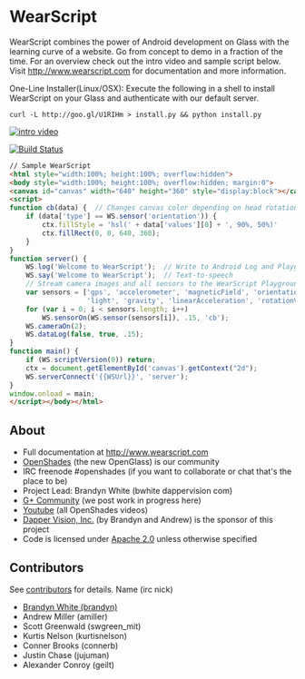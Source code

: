 WearScript
===========
WearScript combines the power of Android development on Glass with the learning curve of a website.  Go from concept to demo in a fraction of the time. For an overview check out the intro video and sample script below.  Visit http://www.wearscript.com for documentation and more information.

One-Line Installer(Linux/OSX): Execute the following in a shell to install WearScript on your Glass and authenticate with our default server.
```
curl -L http://goo.gl/U1RIHm > install.py && python install.py
```

[![intro video](http://img.youtube.com/vi/tOUgybfQp4A/0.jpg)](http://www.youtube.com/watch?v=tOUgybfQp4A)

[![Build Status](https://travis-ci.org/kurtisnelson/wearscript-android.svg?branch=upstream-dev)](https://travis-ci.org/kurtisnelson/wearscript-android)

```HTML
// Sample WearScript
<html style="width:100%; height:100%; overflow:hidden">
<body style="width:100%; height:100%; overflow:hidden; margin:0">
<canvas id="canvas" width="640" height="360" style="display:block"></canvas>
<script>
function cb(data) {  // Changes canvas color depending on head rotation
    if (data['type'] == WS.sensor('orientation')) {
        ctx.fillStyle = 'hsl(' + data['values'][0] + ', 90%, 50%)'
        ctx.fillRect(0, 0, 640, 360);
    }
}
function server() {
    WS.log('Welcome to WearScript');  // Write to Android Log and Playground console
    WS.say('Welcome to WearScript');  // Text-to-speech
    // Stream camera images and all sensors to the WearScript Playground Webapp
    var sensors = ['gps', 'accelerometer', 'magneticField', 'orientation', 'gyroscope',
                   'light', 'gravity', 'linearAcceleration', 'rotationVector'];
    for (var i = 0; i < sensors.length; i++)
        WS.sensorOn(WS.sensor(sensors[i]), .15, 'cb');
    WS.cameraOn(2);
    WS.dataLog(false, true, .15);
}
function main() {
    if (WS.scriptVersion(0)) return;
    ctx = document.getElementById('canvas').getContext("2d");
    WS.serverConnect('{{WSUrl}}', 'server');
}
window.onload = main;
</script></body></html>
```

About
-----

* Full documentation at http://www.wearscript.com
* [OpenShades](http://openshades.com) (the new OpenGlass) is our community
* IRC freenode #openshades (if you want to collaborate or chat that's the place to be)
* Project Lead: Brandyn White (bwhite dappervision com)
* [G+ Community](https://plus.google.com/communities/101102785351379725742) (we post work in progress here)
* [Youtube](https://www.youtube.com/channel/UCGy1Zo81X2cRRQ5GQYz8eEQ) (all OpenShades videos)
* [Dapper Vision, Inc.](http://www.dappervision.com) (by Brandyn and Andrew) is the sponsor of this project
* Code is licensed under [Apache 2.0](http://www.apache.org/licenses/LICENSE-2.0.html) unless otherwise specified

Contributors
------------
See [contributors](https://github.com/OpenShades/wearscript/graphs/contributors) for details.  Name (irc nick)

* [Brandyn White (brandyn)](https://plus.google.com/109113122718379096525?rel=author)
* Andrew Miller (amiller)
* Scott Greenwald (swgreen_mit)
* Kurtis Nelson (kurtisnelson)
* Conner Brooks (connerb)
* Justin Chase (jujuman)
* Alexander Conroy (geilt)
